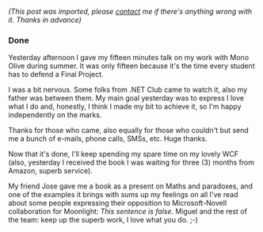 *(This post was imported, please [contact](#/contact) me if there's anything wrong with it. Thanks in advance)*

<div class="entry-body">
<h3>Done</h3>
<p>
	Yesterday afternoon I gave my fifteen minutes talk on my work with Mono Olive during summer. It was only fifteen because it's the time every student has to defend a Final Project.
</p>
<p>
	I was a bit nervous. Some folks from .NET Club came to watch it, also my father was between them. My main goal yesterday was to express I love what I do and, honestly, I think I made my bit to achieve it, so I'm happy independently on the marks.
</p>
<p>
	Thanks for those who came, also equally for those who couldn't but send me a bunch of e-mails, phone calls, SMSs, etc. Huge thanks.
</p>
<p>
	Now that it's done, I'll keep spending my spare time on my lovely WCF (also, yesterday I received the book I was waiting for three (3) months from Amazon, superb service).
</p>
<p>
	My friend Jose gave me a book as a present on Maths and paradoxes, and one of the examples it brings with sums up my feelings on all I've read about some people expressing their opposition to Microsoft-Novell collaboration for Moonlight: <cite>This sentence is false</cite>. Miguel and the rest of the team: keep up the superb work, I love what you do. ;-)
</p>
</div>
